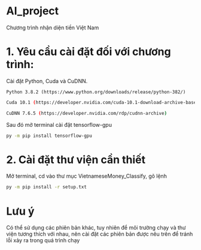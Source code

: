 # AI_project
Chương trình nhận diện tiền Việt Nam
# 1. Yêu cầu cài đặt đối với chương trình:
  Cài đặt Python, Cuda và CuDNN.
  ```
  Python 3.8.2 (https://www.python.org/downloads/release/python-382/)
  ```
  ```bash
  Cuda 10.1 (https://developer.nvidia.com/cuda-10.1-download-archive-base)
  ```
  ```bash
  CuDNN 7.6.5 (https://developer.nvidia.com/rdp/cudnn-archive)
  ```
  Sau đó mở terminal cài đặt tensorflow-gpu
  ```bash
  py -m pip install tensorflow-gpu
  ```
 # 2. Cài đặt thư viện cần thiết
  Mở terminal, cd vào thư mục VietnameseMoney_Classify, gõ lệnh
  ```bash
  py -m pip install -r setup.txt
  ```
  # Lưu ý
  Có thể sử dụng các phiên bản khác, tuy nhiên để môi trường chạy và thư viện tương thích với nhau, nên cài đặt các phiên bản được nêu trên để tránh lỗi xảy ra trong quá trình chạy
